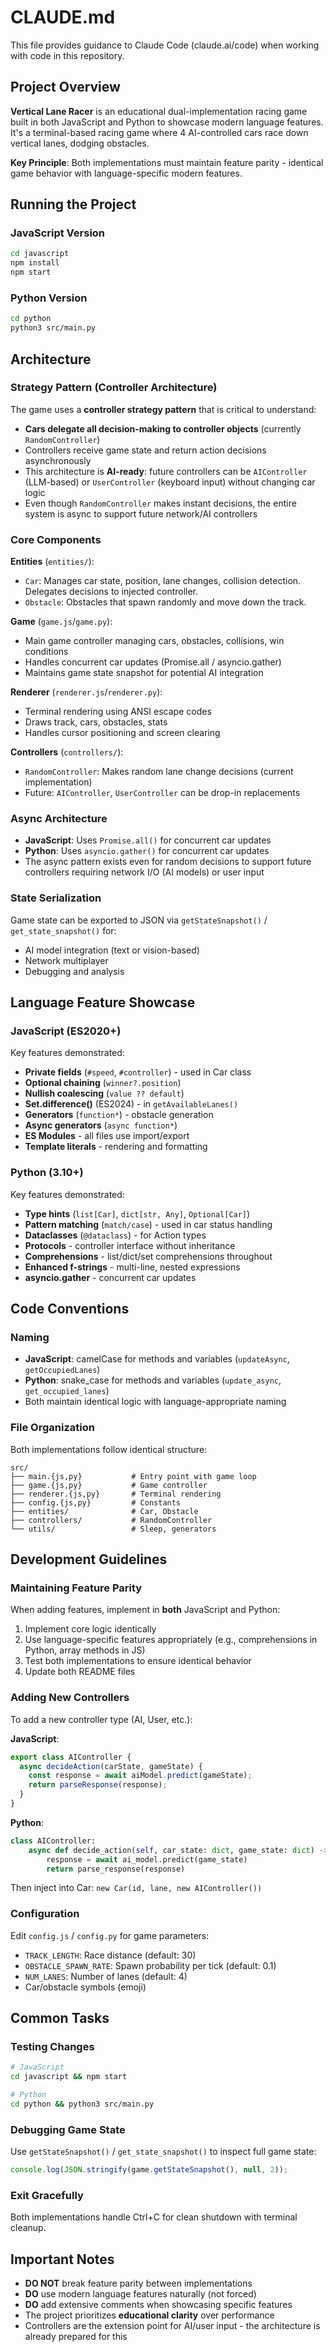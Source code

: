 # CLAUDE.md

This file provides guidance to Claude Code (claude.ai/code) when working with code in this repository.

## Project Overview

**Vertical Lane Racer** is an educational dual-implementation racing game built in both JavaScript and Python to showcase modern language features. It's a terminal-based racing game where 4 AI-controlled cars race down vertical lanes, dodging obstacles.

**Key Principle**: Both implementations must maintain feature parity - identical game behavior with language-specific modern features.

## Running the Project

### JavaScript Version
```bash
cd javascript
npm install
npm start
```

### Python Version
```bash
cd python
python3 src/main.py
```

## Architecture

### Strategy Pattern (Controller Architecture)
The game uses a **controller strategy pattern** that is critical to understand:

- **Cars delegate all decision-making to controller objects** (currently `RandomController`)
- Controllers receive game state and return action decisions asynchronously
- This architecture is **AI-ready**: future controllers can be `AIController` (LLM-based) or `UserController` (keyboard input) without changing car logic
- Even though `RandomController` makes instant decisions, the entire system is async to support future network/AI controllers

### Core Components

**Entities** (`entities/`):
- `Car`: Manages car state, position, lane changes, collision detection. Delegates decisions to injected controller.
- `Obstacle`: Obstacles that spawn randomly and move down the track.

**Game** (`game.js`/`game.py`):
- Main game controller managing cars, obstacles, collisions, win conditions
- Handles concurrent car updates (Promise.all / asyncio.gather)
- Maintains game state snapshot for potential AI integration

**Renderer** (`renderer.js`/`renderer.py`):
- Terminal rendering using ANSI escape codes
- Draws track, cars, obstacles, stats
- Handles cursor positioning and screen clearing

**Controllers** (`controllers/`):
- `RandomController`: Makes random lane change decisions (current implementation)
- Future: `AIController`, `UserController` can be drop-in replacements

### Async Architecture
- **JavaScript**: Uses `Promise.all()` for concurrent car updates
- **Python**: Uses `asyncio.gather()` for concurrent car updates
- The async pattern exists even for random decisions to support future controllers requiring network I/O (AI models) or user input

### State Serialization
Game state can be exported to JSON via `getStateSnapshot()` / `get_state_snapshot()` for:
- AI model integration (text or vision-based)
- Network multiplayer
- Debugging and analysis

## Language Feature Showcase

### JavaScript (ES2020+)
Key features demonstrated:
- **Private fields** (`#speed`, `#controller`) - used in Car class
- **Optional chaining** (`winner?.position`)
- **Nullish coalescing** (`value ?? default`)
- **Set.difference()** (ES2024) - in `getAvailableLanes()`
- **Generators** (`function*`) - obstacle generation
- **Async generators** (`async function*`)
- **ES Modules** - all files use import/export
- **Template literals** - rendering and formatting

### Python (3.10+)
Key features demonstrated:
- **Type hints** (`list[Car]`, `dict[str, Any]`, `Optional[Car]`)
- **Pattern matching** (`match/case`) - used in car status handling
- **Dataclasses** (`@dataclass`) - for Action types
- **Protocols** - controller interface without inheritance
- **Comprehensions** - list/dict/set comprehensions throughout
- **Enhanced f-strings** - multi-line, nested expressions
- **asyncio.gather** - concurrent car updates

## Code Conventions

### Naming
- **JavaScript**: camelCase for methods and variables (`updateAsync`, `getOccupiedLanes`)
- **Python**: snake_case for methods and variables (`update_async`, `get_occupied_lanes`)
- Both maintain identical logic with language-appropriate naming

### File Organization
Both implementations follow identical structure:
```
src/
├── main.{js,py}           # Entry point with game loop
├── game.{js,py}           # Game controller
├── renderer.{js,py}       # Terminal rendering
├── config.{js,py}         # Constants
├── entities/              # Car, Obstacle
├── controllers/           # RandomController
└── utils/                 # Sleep, generators
```

## Development Guidelines

### Maintaining Feature Parity
When adding features, implement in **both** JavaScript and Python:
1. Implement core logic identically
2. Use language-specific features appropriately (e.g., comprehensions in Python, array methods in JS)
3. Test both implementations to ensure identical behavior
4. Update both README files

### Adding New Controllers
To add a new controller type (AI, User, etc.):

**JavaScript**:
```javascript
export class AIController {
  async decideAction(carState, gameState) {
    const response = await aiModel.predict(gameState);
    return parseResponse(response);
  }
}
```

**Python**:
```python
class AIController:
    async def decide_action(self, car_state: dict, game_state: dict) -> Action:
        response = await ai_model.predict(game_state)
        return parse_response(response)
```

Then inject into Car: `new Car(id, lane, new AIController())`

### Configuration
Edit `config.js` / `config.py` for game parameters:
- `TRACK_LENGTH`: Race distance (default: 30)
- `OBSTACLE_SPAWN_RATE`: Spawn probability per tick (default: 0.1)
- `NUM_LANES`: Number of lanes (default: 4)
- Car/obstacle symbols (emoji)

## Common Tasks

### Testing Changes
```bash
# JavaScript
cd javascript && npm start

# Python
cd python && python3 src/main.py
```

### Debugging Game State
Use `getStateSnapshot()` / `get_state_snapshot()` to inspect full game state:
```javascript
console.log(JSON.stringify(game.getStateSnapshot(), null, 2));
```

### Exit Gracefully
Both implementations handle Ctrl+C for clean shutdown with terminal cleanup.

## Important Notes

- **DO NOT** break feature parity between implementations
- **DO** use modern language features naturally (not forced)
- **DO** add extensive comments when showcasing specific features
- The project prioritizes **educational clarity** over performance
- Controllers are the extension point for AI/user input - the architecture is already prepared for this
